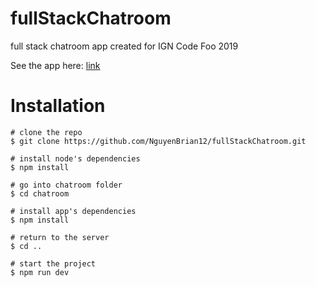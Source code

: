 # fullStackChatroom
full stack chatroom app created for IGN Code Foo 2019

See the app here: [link](https://ignchat.herokuapp.com/)

# Installation

	# clone the repo
	$ git clone https://github.com/NguyenBrian12/fullStackChatroom.git

	# install node's dependencies 
	$ npm install

	# go into chatroom folder
	$ cd chatroom

	# install app's dependencies
	$ npm install
	
	# return to the server
	$ cd ..

	# start the project
	$ npm run dev
	
	


